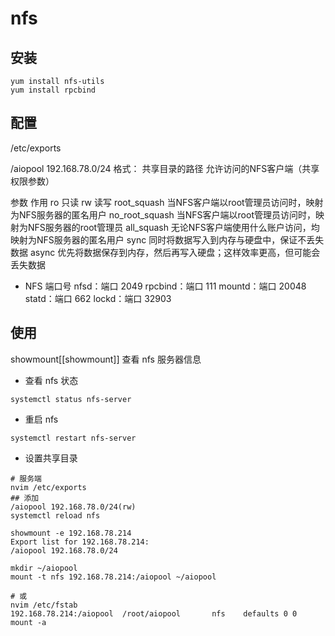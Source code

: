 # nfs 

## 安装
```
yum install nfs-utils
yum install rpcbind
```

## 配置
/etc/exports

/aiopool 192.168.78.0/24
格式： 共享目录的路径 允许访问的NFS客户端（共享权限参数）

参数	作用
ro	只读
rw	读写
root_squash	当NFS客户端以root管理员访问时，映射为NFS服务器的匿名用户
no_root_squash	当NFS客户端以root管理员访问时，映射为NFS服务器的root管理员
all_squash	无论NFS客户端使用什么账户访问，均映射为NFS服务器的匿名用户
sync	同时将数据写入到内存与硬盘中，保证不丢失数据
async	优先将数据保存到内存，然后再写入硬盘；这样效率更高，但可能会丢失数据

- NFS 端口号
nfsd：端口 2049 
rpcbind：端口 111
mountd：端口 20048
statd：端口 662
lockd：端口 32903

## 使用
showmount[[showmount]] 查看 nfs 服务器信息
- 查看 nfs 状态
```shell
systemctl status nfs-server
```

- 重启 nfs

```shell
systemctl restart nfs-server
```

- 设置共享目录

```shell
# 服务端
nvim /etc/exports
## 添加 
/aiopool 192.168.78.0/24(rw)
systemctl reload nfs

showmount -e 192.168.78.214
Export list for 192.168.78.214:
/aiopool 192.168.78.0/24

mkdir ~/aiopool
mount -t nfs 192.168.78.214:/aiopool ~/aiopool

# 或
nvim /etc/fstab
192.168.78.214:/aiopool  /root/aiopool       nfs    defaults 0 0
mount -a
```
